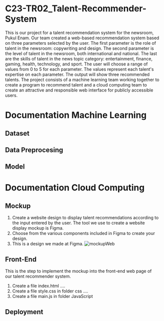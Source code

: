 # C23-TR02_Talent-Recommender-System
This is our project for a talent recommendation system for the newsroom, Pukul Enam. Our team created a web-based recommendation system based on three parameters selected by the user. The first parameter is the role of talent in the newsroom: copywriting and design. The second parameter is the level of talent in the newsroom, both international and national. The last are the skills of talent in the news topic category: entertainment, finance, gaming, health, technology, and sport. The user will choose a range of values from 0 to 5 for each parameter. The values represent each talent's expertise on each parameter. The output will show three recommended talents. The project consists of a machine learning team working together to create a program to recommend talent and a cloud computing team to create an attractive and responsible web interface for publicly accessible users.

# Documentation Machine Learning
## Dataset
## Data Preprocesing
## Model

# Documentation Cloud Computing
## Mockup
1. Create a website design to display talent recommendations according to the input entered by the user. The tool we use to create a website display mockup is Figma.
2. Choose from the various components included in Figma to create your design.
3. This is a design we made at Figma.
![mockupWeb](https://github.com/Ganbate-Bangkit/C23-TR02_Talent-Recommender-System/assets/75134254/cefe02d8-156e-4737-ae73-a8b056bdff0b)

## Front-End
This is the step to implement the mockup into the front-end web page of our talent recommender system.
1. Create a file index.html
....
3. Create a file style.css in folder css
....
5. Create a file main.js in folder JavaScript

## Deployment

